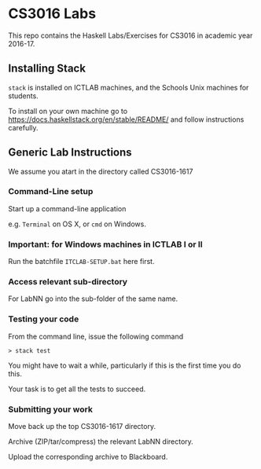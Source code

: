 # CS3016 Labs

This repo contains the Haskell Labs/Exercises for CS3016 in academic year 2016-17.

## Installing Stack

`stack` is installed on ICTLAB machines,
and the Schools Unix machines for students.

To install on your own machine go to
https://docs.haskellstack.org/en/stable/README/
and follow instructions carefully.

## Generic Lab Instructions

We assume you atart in the directory called CS3016-1617

### Command-Line setup

Start up a command-line application

e.g. `Terminal` on OS X, or `cmd` on Windows.

### Important: for Windows machines in ICTLAB I or II

Run the batchfile `ITCLAB-SETUP.bat` here first.

### Access relevant sub-directory

For LabNN go into the sub-folder of the same name.

### Testing your code

From the command line, issue the following command

```
> stack test
```

You might have to wait a while, 
particularly if this is the first time you do this.

Your task is to get all the tests to succeed.

### Submitting your work

Move back up the top CS3016-1617 directory.

Archive (ZIP/tar/compress) the relevant LabNN directory.

Upload the corresponding archive to Blackboard.


